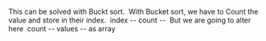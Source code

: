 This can be solved with Buckt sort.
​
With Bucket sort, we have to Count the value and store in their index.
​
index --
count --
​
But we are going to alter here
​
count --
values -- as array